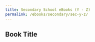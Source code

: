 ```yaml
---
title: Secondary School eBooks (Y - Z)
permalink: /ebooks/secondary/sec-y-z/
---
```


## **Book Title**